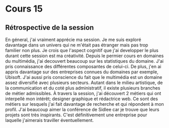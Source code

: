 # Cours 15
## Rétrospective de la session

En géneral, j'ai vraiment apprécie ma session. Je me suis exploré davantage dans un univers qui ne m'était pas étranger mais pas trop familier non plus. Je crois que l'aspect cognitif que j'ai developper le plus durant cette session est ma créativité. Depuis le permier cours en domaines du multimédia, j'ai decouvert beaucoup sur les statistiques du domaine. J'ai pris connaissance des différentes composantes de celui-ci. De plus, j'en ai appris davantage sur des entreprises connues du domaines par exemple, Ubisoft. J'ai aussi pris conscience du fait que le multimédia est un domaine assez diversifié avec plusieurs secteurs. Autant dans le milieu artistique, de la communication et du coté plus administratif, il existe plusieurs branches de métier admissibles. À travers la session, j'ai découvert 2 métiers qui ont interpellé mon intérêt; designer graphique et rédactrice web. Ce sont des métiers sur lesquels j'ai fait davantage de recherche et qui répondent à mon profil. J'ai beaucoup aimer la conférence de Sidlee car je trouve que leurs projets sont très inspirants. C'est définitivement une entreprise pour laquelle j'aimerais traviller éventuellement. 
